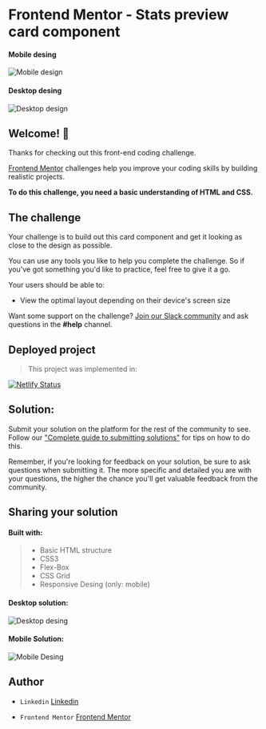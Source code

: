 # Frontend Mentor - Stats preview card component
#### Mobile desing
![Mobile design](https://user-images.githubusercontent.com/80013958/124522479-c9e00980-ddc9-11eb-8b61-73ef9879aee6.jpg)

#### Desktop desing
![Desktop design](https://user-images.githubusercontent.com/80013958/124522474-c482bf00-ddc9-11eb-8bb8-51e63c60c58a.jpg)



## Welcome! 👋

Thanks for checking out this front-end coding challenge.

[Frontend Mentor](https://www.frontendmentor.io) challenges help you improve your coding skills by building realistic projects.

**To do this challenge, you need a basic understanding of HTML and CSS.**

## The challenge

Your challenge is to build out this card component and get it looking as close to the design as possible.

You can use any tools you like to help you complete the challenge. So if you've got something you'd like to practice, feel free to give it a go.

Your users should be able to:

- View the optimal layout depending on their device's screen size

Want some support on the challenge? [Join our Slack community](https://www.frontendmentor.io/slack) and ask questions in the **#help** channel.

## Deployed project

> This project was implemented in:

[![Netlify Status](https://api.netlify.com/api/v1/badges/a942f27d-5952-440d-8306-f34b5ab3e415/deploy-status)](https://hellomyhunddle.netlify.app/src/)

## Solution: 

Submit your solution on the platform for the rest of the community to see. Follow our ["Complete guide to submitting solutions"](https://medium.com/frontend-mentor/a-complete-guide-to-submitting-solutions-on-frontend-mentor-ac6384162248) for tips on how to do this.

Remember, if you're looking for feedback on your solution, be sure to ask questions when submitting it. The more specific and detailed you are with your questions, the higher the chance you'll get valuable feedback from the community.

## Sharing your solution

#### Built with: 

> - Basic HTML structure
> - CSS3 
> - Flex-Box
> - CSS Grid
> - Responsive Desing (only: mobile)

####  Desktop solution: 
![Desktop desing](https://user-images.githubusercontent.com/80013958/124522520-f3009a00-ddc9-11eb-88c9-83ccc0ef765c.png)


#### Mobile Solution: 
![Mobile Desing](https://user-images.githubusercontent.com/80013958/124522526-f7c54e00-ddc9-11eb-951b-06ca8d3bb62f.gif)


## Author
- `Linkedin` [Linkedin](https://www.linkedin.com/in/leanquiroga95/)

- `Frontend Mentor` [Frontend Mentor](https://www.frontendmentor.io/profile/leandroquiroga)
